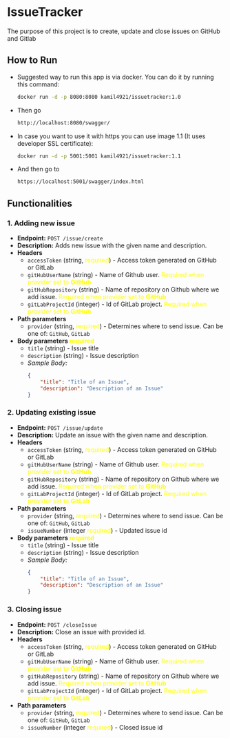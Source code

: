 # IssueTracker
The purpose of this project is to create, update and close issues on GitHub and Gitlab

## How to Run

- Suggested way to run this app is via docker. You can do it by running this command:
  ```bash
  docker run -d -p 8080:8080 kamil4921/issuetracker:1.0
- Then go
  ```bash
  http://localhost:8080/swagger/
- In case you want to use it with https you can use image 1.1 (It uses developer SSL certificate):
  ```bash
  docker run -d -p 5001:5001 kamil4921/issuetracker:1.1
- And then go to
  ```bash
  https://localhost:5001/swagger/index.html
## Functionalities

### 1. Adding new issue 
- **Endpoint:** `POST /issue/create` 
- **Description:** Adds new issue with the given name and description. 
- **Headers**
  - `accessToken` (string, <span style="color: yellow;">required</span>) - Access token generated on GitHub or GitLab
  - `gitHubUserName` (string) - Name of Github user. <span style="color: yellow;">Required when provider set to **GitHub**</span>
  - `gitHubRepository` (string) - Name of repository on Github where we add issue. <span style="color: yellow;">Required when provider set to **GitHub**</span>
  - `gitLabProjectId` (integer) - Id of GitLab project. <span style="color: yellow;">Required when provider set to **GitHub**</span>
- **Path parameters**
  - `provider` (string, <span style="color: yellow;">required</span>) - Determines where to send issue. Can be one of: `GitHub`, `GitLab`
- **Body parameters <span style="color: yellow;">required</span>** 
  - `title` (string) - Issue title
  - `description` (string) - Issue description 
  - *Sample Body:*
    ```json
    {
        "title": "Title of an Issue",
        "description": "Description of an Issue"
    }
  
### 2. Updating existing issue
- **Endpoint:** `POST /issue/update`
- **Description:** Update an issue with the given name and description.
- **Headers**
    - `accessToken` (string, <span style="color: yellow;">required</span>) - Access token generated on GitHub or GitLab
    - `gitHubUserName` (string) - Name of Github user. <span style="color: yellow;">Required when provider set to **GitHub**</span>
    - `gitHubRepository` (string) - Name of repository on Github where we add issue. <span style="color: yellow;">Required when provider set to **GitHub**</span>
    - `gitLabProjectId` (integer) - Id of GitLab project. <span style="color: yellow;">Required when provider set to **GitLab**</span>
- **Path parameters**
    - `provider` (string, <span style="color: yellow;">required</span>) - Determines where to send issue. Can be one of: `GitHub`, `GitLab`
    - `issueNumber` (integer <span style="color: yellow;">required</span>) - Updated issue id
- **Body parameters <span style="color: yellow;">required</span>**
    - `title` (string) - Issue title
    - `description` (string) - Issue description
    - *Sample Body:*
      ```json
      {
          "title": "Title of an Issue",
          "description": "Description of an Issue"
      }
### 3. Closing issue
- **Endpoint:** `POST /closeIssue`
- **Description:** Close an issue with provided id.
- **Headers**
    - `accessToken` (string, <span style="color: yellow;">required</span>) - Access token generated on GitHub or GitLab
    - `gitHubUserName` (string) - Name of Github user. <span style="color: yellow;">Required when provider set to **GitHub**</span>
    - `gitHubRepository` (string) - Name of repository on Github where we add issue. <span style="color: yellow;">Required when provider set to **GitHub**</span>
    - `gitLabProjectId` (integer) - Id of GitLab project. <span style="color: yellow;">Required when provider set to **GitLab**</span>
- **Path parameters**
    - `provider` (string, <span style="color: yellow;">required</span>) - Determines where to send issue. Can be one of: `GitHub`, `GitLab`
    - `issueNumber` (integer <span style="color: yellow;">required</span>) - Closed issue id
